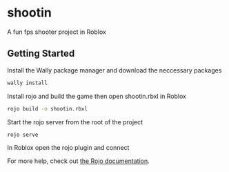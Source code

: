 # shootin

A fun fps shooter project in Roblox

## Getting Started

Install the Wally package manager and download the neccessary packages

```bash
wally install
```

Install rojo and build the game then open shootin.rbxl in Roblox

```bash
rojo build -o shootin.rbxl
```

Start the rojo server from the root of the project

```bash
rojo serve
```

In Roblox open the rojo plugin and connect

For more help, check out [the Rojo documentation](https://rojo.space/docs).
